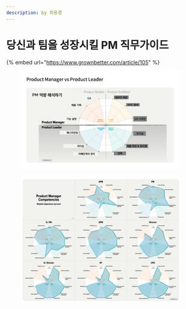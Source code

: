 ```yaml
---
description: by 최용경
---
```


# 당신과 팀을 성장시킬 PM 직무가이드

{% embed url="https://www.grownbetter.com/article/105" %}

<figure><img src="../../.gitbook/assets/image (3) (8).png" alt=""><figcaption></figcaption></figure>

<figure><img src="../../.gitbook/assets/image (115).png" alt=""><figcaption></figcaption></figure>
